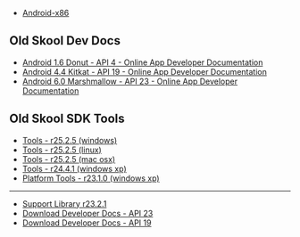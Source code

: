 * [Android-x86](https://www.android-x86.org/)


Old Skool Dev Docs
------------------

* [Android 1.6 Donut - API 4 - Online App Developer Documentation](https://minimum-viable-product.github.io/donut-docs/index.html)
* [Android 4.4 Kitkat - API 19 - Online App Developer Documentation](https://minimum-viable-product.github.io/kitkat-docs/training/index.html)
* [Android 6.0 Marshmallow - API 23 - Online App Developer Documentation](https://minimum-viable-product.github.io/marshmallow-docs/training/index.html)


Old Skool SDK Tools
-------------------

* [Tools - r25.2.5 (windows)](https://dl.google.com/android/repository/tools_r25.2.5-windows.zip)
* [Tools - r25.2.5 (linux)](https://dl.google.com/android/repository/tools_r25.2.5-linux.zip)
* [Tools - r25.2.5 (mac osx)](https://dl.google.com/android/repository/tools_r25.2.5-macosx.zip)
* [Tools - r24.4.1 (windows xp)](https://dl.google.com/android/repository/tools_r24.4.1-windows.zip)
* [Platform Tools - r23.1.0 (windows xp)](https://dl.google.com/android/repository/platform-tools_r23.1.0-windows.zip)

---

* [Support Library r23.2.1](https://dl.google.com/android/repository/support_r23.2.1.zip)
* [Download Developer Docs - API 23](https://dl.google.com/android/repository/docs-23_r01.zip)
* [Download Developer Docs - API 19](https://dl.google.com/android/repository/docs-19_r02.zip)
